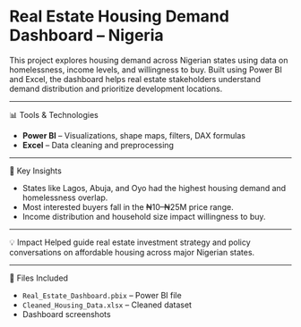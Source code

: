 # Real Estate Housing Demand Dashboard – Nigeria

This project explores housing demand across Nigerian states using data on homelessness, income levels, and willingness to buy. Built using Power BI and Excel, the dashboard helps real estate stakeholders understand demand distribution and prioritize development locations.

---

📊 Tools & Technologies
- **Power BI** – Visualizations, shape maps, filters, DAX formulas
- **Excel** – Data cleaning and preprocessing

---

🧠 Key Insights
- States like Lagos, Abuja, and Oyo had the highest housing demand and homelessness overlap.
- Most interested buyers fall in the ₦10–₦25M price range.
- Income distribution and household size impact willingness to buy.

---

💡 Impact
Helped guide real estate investment strategy and policy conversations on affordable housing across major Nigerian states.

---

📁 Files Included
- `Real_Estate_Dashboard.pbix` – Power BI file
- `Cleaned_Housing_Data.xlsx` – Cleaned dataset
- Dashboard screenshots
